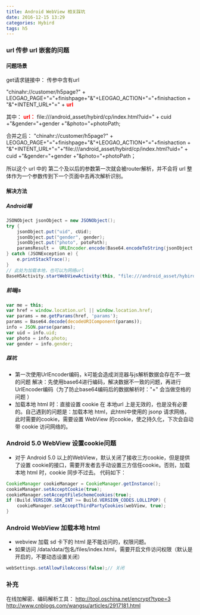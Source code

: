 ```yaml
---
title: Android WebView 相关踩坑
date: 2016-12-15 13:29
categories: Hybird
tags: h5
---
```

### url 传参 url 嵌套的问题
#### 问题场景
get请求链接中： 传参中含有url

"chinahr://customer/h5page?" + LEOGAO_PAGE+"="+finishpage+"&"+LEOGAO_ACTION+"="+finishaction + "&"+INTENT_URL+"=" + <b><font color="red">url</font></b>

其中：
<b><font color="red">url：</font></b>  file:///android_asset/hybird/cp/index.html?uid=" + cuid +"&gender="+gender +"&photo="+photoPath;

合并之后：
"chinahr://customer/h5page?" + LEOGAO_PAGE+"="+finishpage+"&"+LEOGAO_ACTION+"="+finishaction + "&"+INTENT_URL+"="+“file:///android_asset/hybird/cp/index.html?uid=" + cuid +"&gender="+gender +"&photo="+photoPath；

所以这个 url 中的 第二个及以后的参数第一次就会被router解析，并不会将 url 整体作为一个参数传到下一个页面中去再次解析识别。
#### 解决方法
##### Android端
``` java
JSONObject jsonObject = new JSONObject();
try {
    jsonObject.put("uid", cUid);
    jsonObject.put("gender", gender);
    jsonObject.put("photo", potoPath);
    paramsResult =  URLEncoder.encode(Base64.encodeToString(jsonObject.toString().getBytes(), Base64.DEFAULT));
} catch (JSONException e) {
    e.printStackTrace();
}
// 此处为加载本地，也可以为网络url
BaseH5Activity.startWebViewActivity(this, "file:///android_asset/hybird/cp/index.html?params=" + paramsResult, "","","","");
```
##### 前端js
``` javascript
var me = this;
var href = window.location.url || window.location.href;
var params = me.getParams(href, 'params');
params = Base64.decode(decodeURIComponent(params));
info = JSON.parse(params);
var uid = info.uid;
var photo = info.photo;
var gender = info.gender;
```
##### 踩坑
* 第一次使用UrlEncoder编码，k可能会造成浏览器与js解析数据会存在不一致的问题
解决：先使用base64进行编码，解决数据不一致的问题，再进行UrlEncoder编码（为了防止base64编码后的数据解析时："+" 会当做空格的问题 ） 
* 加载本地 html 时：直接设置 cookie 在 本地url 上是无效的，也是没有必要的。自己遇到的问题是：加载本地 html，此html中使用的 jsonp 请求网络，此时需要的cookie，需要设置 WebView 的cookie，使之持久化，下次会自动带 cookie 访问网络的。
### Android 5.0 WebView 设置cookie问题

* 对于 Android 5.0 以上的WebView，默认关闭了接收三方cookie，但是提供了设置 cookie的接口，需要开发者去手动设置三方信任cookie。否则，加载本地 html 时，cookie 同步不过去。
代码如下：

``` java
CookieManager cookieManager = CookieManager.getInstance();
cookieManager.setAcceptCookie(true);
cookieManager.setAcceptFileSchemeCookies(true);
if (Build.VERSION.SDK_INT >= Build.VERSION_CODES.LOLLIPOP) {
    cookieManager.setAcceptThirdPartyCookies(webView, true);
}
```
### Android WebView 加载本地 html

* webview 加载 sd 卡下的 html 是不能访问的，权限问题。
* 如果访问 /data/data/包名/files/index.html，需要开启文件访问权限（默认是开启的，不要动态设置关闭）
``` java
webSettings.setAllowFileAccess(false);// 关闭
```

### 补充
在线加解密、编码解析工具：
http://tool.oschina.net/encrypt?type=3
http://www.cnblogs.com/wangsu/articles/2917181.html